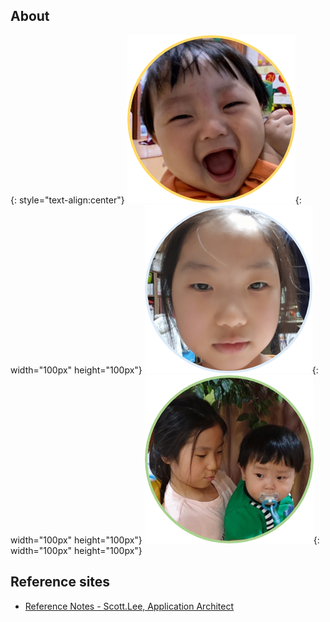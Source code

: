 ## About

{: style="text-align:center"}
![](/assets/images/ruan_01.png){: width="100px" height="100px"}
![](/assets/images/yerim_01.png){: width="100px" height="100px"}
![](/assets/images/yerim.n.ruan_01.png){: width="100px" height="100px"}

## Reference sites

* [Reference Notes - Scott.Lee, Application Architect](http://arch.ruaniz.com)
